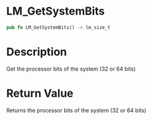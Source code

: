 # LM_GetSystemBits

```rust
pub fn LM_GetSystemBits() -> lm_size_t
```

# Description

Get the processor bits of the system (32 or 64 bits)

# Return Value

Returns the processor bits of the system (32 or 64 bits)

